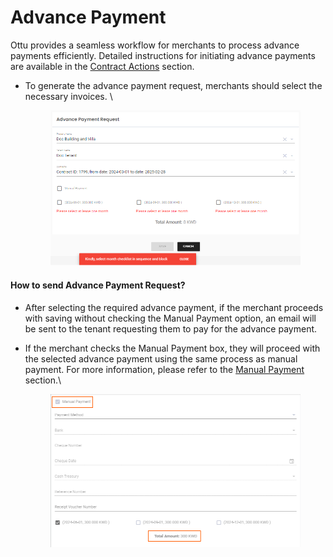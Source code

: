 # Advance Payment

Ottu provides a seamless workflow for merchants to process advance payments efficiently. Detailed instructions for initiating advance payments are available in the [Contract Actions](./#to-trigger-contract-actions) section.

*   To generate the advance payment request, merchants should select the necessary invoices. \


    <figure><img src="../../../../../../.gitbook/assets/image (60).png" alt=""><figcaption></figcaption></figure>

#### How to send Advance Payment Request?

* After selecting the required advance payment, if the merchant proceeds with saving without checking the Manual Payment option, an email will be sent to the tenant requesting them to pay for the advance payment.
*   If the merchant checks the Manual Payment box, they will proceed with the selected advance payment using the same process as manual payment. For more information, please refer to the [Manual Payment](manual-payment.md) section.\


    <figure><img src="../../../../../../.gitbook/assets/image (61).png" alt=""><figcaption></figcaption></figure>
